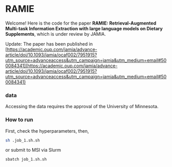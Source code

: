 # RAMIE

Welcome! Here is the code for the paper **RAMIE: Retrieval-Augmented Multi-task Information Extraction with large language models on Dietary Supplements**, which is under review by JAMIA.

Update: The paper has been published in [https://academic.oup.com/jamia/advance-article/doi/10.1093/jamia/ocaf002/7951915?utm_source=advanceaccess&utm_campaign=jamia&utm_medium=email#500084341](https://academic.oup.com/jamia/advance-article/doi/10.1093/jamia/ocaf002/7951915?utm_source=advanceaccess&utm_campaign=jamia&utm_medium=email#500084341)

### data

Accessing the data requires the approval of the University of Minnesota.

### How to run

First, check the hyperparameters, then,

```bash
sh .job_1.sh.sh
```

or submit to MSI via Slurm

```bash
sbatch job_1.sh.sh
```

